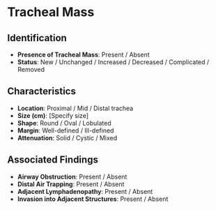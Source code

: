 
# Tracheal Mass

## Identification

- **Presence of Tracheal Mass**: Present / Absent
- **Status**: New / Unchanged / Increased / Decreased / Complicated / Removed

## Characteristics

- **Location**: Proximal / Mid / Distal trachea
- **Size (cm)**: [Specify size]
- **Shape**: Round / Oval / Lobulated
- **Margin**: Well-defined / Ill-defined
- **Attenuation**: Solid / Cystic / Mixed

## Associated Findings

- **Airway Obstruction**: Present / Absent
- **Distal Air Trapping**: Present / Absent
- **Adjacent Lymphadenopathy**: Present / Absent
- **Invasion into Adjacent Structures**: Present / Absent

